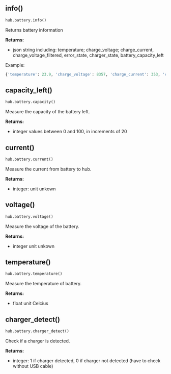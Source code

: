 ## info()

``` python
hub.battery.info()

```

Returns battery information

__Returns:__

*  json string including: temperature; charge_voltage; charge_current, charge_voltage_filtered, error_state, charger_state, battery_capacity_left

Example:

``` python
{'temperature': 23.9, 'charge_voltage': 8357, 'charge_current': 353, 'charge_voltage_filtered': 8352, 'error_state': [0], 'charger_state': 1, 'battery_capacity_left': 100}
```

## capacity_left()

``` python
hub.battery.capacity()

```

Measure the capacity of the battery left.

__Returns:__

*  integer values between 0 and 100, in increments of 20

## current()

``` python
hub.battery.current()

```

Measure the current from battery to hub.

__Returns:__

*  integer: unit unkown

## voltage()

``` python
hub.battery.voltage()

```

Measure the voltage of the battery.

__Returns:__

*  integer unit unkown
  
## temperature()

``` python
hub.battery.temperature()

```

Measure the temperature of battery.

__Returns:__

*  float unit Celcius
  
## charger_detect()

``` python
hub.battery.charger_detect()

```

Check if a charger is detected.

__Returns:__

*  integer: 1 if charger detected, 0 if charger not detected (have to check without USB cable)